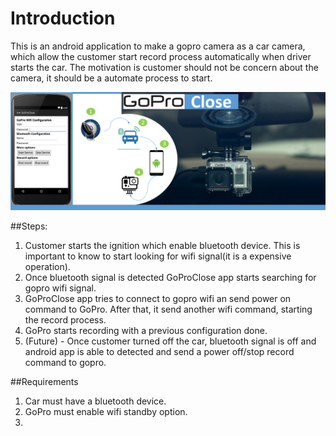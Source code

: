 # Introduction
This is an android application to make a gopro camera as a car camera, which allow the customer start record process automatically when driver starts the car. The motivation is customer should not be concern about the camera, it should be a automate process to start.  

![GoProClose - Workflow](https://github.com/gonella/GoProClose/blob/master/doc/GoProCloseWorkFlow.png "GoProClose - Workflow")

##Steps:

1. Customer starts the ignition which enable bluetooth device. This is important to know to start looking for wifi signal(it is a expensive operation). 
2. Once bluetooth signal is detected GoProClose app starts searching for gopro wifi signal. 
3. GoProClose app tries to connect to gopro wifi an send power on command to GoPro. After that, it send another wifi command, starting the record process. 
4. GoPro starts recording with a previous configuration done. 
5. (Future) - Once customer turned off the car, bluetooth signal is off and android app is able to detected and send a power off/stop record command to gopro. 

##Requirements
 1. Car must have a bluetooth device. 
 2. GoPro must enable wifi standby option. 
 3. 

